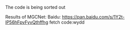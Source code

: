 The code is being sorted out

Results of MGCNet: Baidu: https://pan.baidu.com/s/1Y2t-lP56hFpvFyvQthffhg fetch code:wydd
